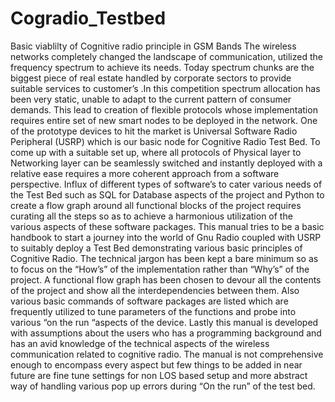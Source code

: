 # Cogradio_Testbed
Basic  viablilty of Cognitive radio principle in GSM Bands
The wireless networks completely changed the landscape of communication, utilized the frequency spectrum
to achieve its needs. Today spectrum chunks are the biggest piece of real estate handled by corporate sectors
to provide suitable services to customer’s .In this competition spectrum allocation has been very static, unable
to adapt to the current pattern of consumer demands. This lead to creation of flexible protocols whose
implementation requires entire set of new smart nodes to be deployed in the network.
One of the prototype devices to hit the market is Universal Software Radio Peripheral (USRP) which is our basic
node for Cognitive Radio Test Bed. To come up with a suitable set up, where all protocols of Physical layer to
Networking layer can be seamlessly switched and instantly deployed with a relative ease requires a more
coherent approach from a software perspective. Influx of different types of software’s to cater various needs
of the Test Bed such as SQL for Database aspects of the project and Python to create a flow graph around all
functional blocks of the project requires curating all the steps so as to achieve a harmonious utilization of the
various aspects of these software packages.
This manual tries to be a basic handbook to start a journey into the world of Gnu Radio coupled with USRP to
suitably deploy a Test Bed demonstrating various basic principles of Cognitive Radio. The technical jargon has
been kept a bare minimum so as to focus on the “How’s” of the implementation rather than “Why’s” of the
project. A functional flow graph has been chosen to devour all the contents of the project and show all the
interdependencies between them. Also various basic commands of software packages are listed which are
frequently utilized to tune parameters of the functions and probe into various “on the run “aspects of the
device.
Lastly this manual is developed with assumptions about the users who has a programming background and
has an avid knowledge of the technical aspects of the wireless communication related to cognitive radio. The
manual is not comprehensive enough to encompass every aspect but few things to be added in near future
are fine tune settings for non LOS based setup and more abstract way of handling various pop up errors
during “On the run” of the test bed.
